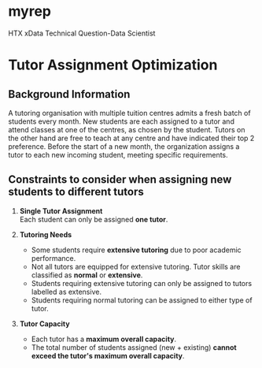 # myrep
HTX xData Technical Question-Data Scientist

# Tutor Assignment Optimization

## Background Information

A tutoring organisation with multiple tuition centres admits a fresh batch of students every month. New students are each assigned to a tutor and attend classes at one of the centres, as chosen by the student. Tutors on the other hand are free to teach at any centre and have indicated their top 2 preference. Before the start of a new month, the organization assigns a tutor to each new incoming student, meeting specific requirements.

## Constraints to consider when assigning new students to different tutors

1. **Single Tutor Assignment**  
   Each student can only be assigned **one tutor**.

2. **Tutoring Needs**  
   - Some students require **extensive tutoring** due to poor academic performance.  
   - Not all tutors are equipped for extensive tutoring. Tutor skills are classified as **normal** or **extensive**.  
   - Students requiring extensive tutoring can only be assigned to tutors labelled as extensive.  
   - Students requiring normal tutoring can be assigned to either type of tutor.

3. **Tutor Capacity**  
   - Each tutor has a **maximum overall capacity**.  
   - The total number of students assigned (new + existing) **cannot exceed the tutor's maximum overall capacity**.
